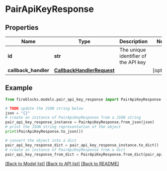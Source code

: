 # PairApiKeyResponse


## Properties

Name | Type | Description | Notes
------------ | ------------- | ------------- | -------------
**id** | **str** | The unique identifier of the API key | 
**callback_handler** | [**CallbackHandlerRequest**](CallbackHandlerRequest.md) |  | [optional] 

## Example

```python
from fireblocks.models.pair_api_key_response import PairApiKeyResponse

# TODO update the JSON string below
json = "{}"
# create an instance of PairApiKeyResponse from a JSON string
pair_api_key_response_instance = PairApiKeyResponse.from_json(json)
# print the JSON string representation of the object
print(PairApiKeyResponse.to_json())

# convert the object into a dict
pair_api_key_response_dict = pair_api_key_response_instance.to_dict()
# create an instance of PairApiKeyResponse from a dict
pair_api_key_response_from_dict = PairApiKeyResponse.from_dict(pair_api_key_response_dict)
```
[[Back to Model list]](../README.md#documentation-for-models) [[Back to API list]](../README.md#documentation-for-api-endpoints) [[Back to README]](../README.md)


